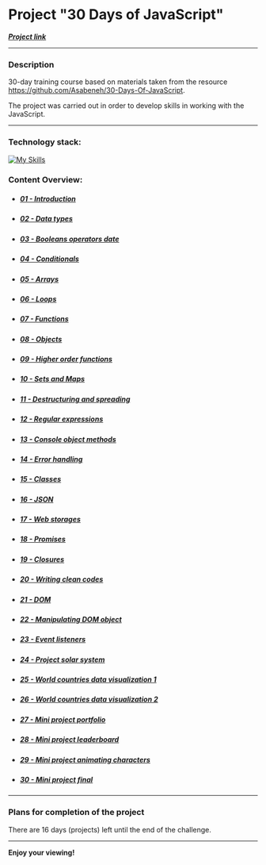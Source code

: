# Project "30 Days of JavaScript"
***[Project link](https://loner789.github.io/30-days-of-js)***
___
### Description
30-day training course based on materials taken from the resource https://github.com/Asabeneh/30-Days-Of-JavaScript.

The project was carried out in order to develop skills in working with the JavaScript.
___
### Technology stack:
[![My Skills](https://skills.thijs.gg/icons?i=html,js,git)](https://skills.thijs.gg)
 
### Content Overview:
* ##### [01 - Introduction](https://github.com/Loner789/30-days-of-js/tree/main/01-introduction/)
* ##### [02 - Data types](https://github.com/Loner789/30-days-of-js/tree/main/02-data-types/)
* ##### [03 - Booleans operators date](https://github.com/Loner789/30-days-of-js/tree/main/03-booleans-operators-date/)
* ##### [04 - Conditionals](https://github.com/Loner789/30-days-of-js/tree/main/04-conditionals/)
* ##### [05 - Arrays](https://github.com/Loner789/30-days-of-js/tree/main/05-arrays/)
* ##### [06 - Loops](https://github.com/Loner789/30-days-of-js/tree/main/06-loops/)
* ##### [07 - Functions](https://github.com/Loner789/30-days-of-js/tree/main/07-functions/)
* ##### [08 - Objects](https://github.com/Loner789/30-days-of-js/tree/main/08-objects/)
* ##### [09 - Higher order functions](https://github.com/Loner789/30-days-of-js/tree/main/09-higher-order-functions/)
* ##### [10 - Sets and Maps](https://github.com/Loner789/30-days-of-js/tree/main/10-sets-and-maps/)
* ##### [11 - Destructuring and spreading](https://github.com/Loner789/30-days-of-js/tree/main/11-destructuring-and-spreading/)
* ##### [12 - Regular expressions](https://github.com/Loner789/30-days-of-js/tree/main/12-regular-expressions/)
* ##### [13 - Console object methods](https://github.com/Loner789/30-days-of-js/tree/main/13-console-object-methods/)
* ##### [14 - Error handling](https://github.com/Loner789/30-days-of-js/tree/main/14-error-handling/)
* ##### [15 - Classes]()
* ##### [16 - JSON]()
* ##### [17 - Web storages]()
* ##### [18 - Promises]()
* ##### [19 - Closures]()
* ##### [20 - Writing clean codes]()
* ##### [21 - DOM]()
* ##### [22 - Manipulating DOM object]()
* ##### [23 - Event listeners]()
* ##### [24 - Project solar system]()
* ##### [25 - World countries data visualization 1]()
* ##### [26 - World countries data visualization 2]()
* ##### [27 - Mini project portfolio]()
* ##### [28 - Mini project leaderboard]()
* ##### [29 - Mini project animating characters]()
* ##### [30 - Mini project final]()
___
### Plans for completion of the project

There are 16 days (projects) left until the end of the challenge.
___
**Enjoy your viewing!**